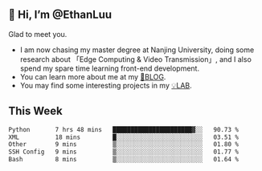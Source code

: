 ## 👋 Hi, I’m @EthanLuu

Glad to meet you.

- I am now chasing my master degree at Nanjing University, doing some research about 「Edge Computing & Video Transmission」, and I also spend my spare time learning front-end development.
- You can learn more about me at my [📝BLOG](https://blog.ethanloo.cn).
- You may find some interesting projects in my [💡LAB](https://lab.ethanloo.cn).

## This Week
<!--START_SECTION:waka-->

```txt
Python       7 hrs 48 mins   ██████████████████████▓░░   90.73 %
XML          18 mins         █░░░░░░░░░░░░░░░░░░░░░░░░   03.51 %
Other        9 mins          ▒░░░░░░░░░░░░░░░░░░░░░░░░   01.80 %
SSH Config   9 mins          ▒░░░░░░░░░░░░░░░░░░░░░░░░   01.77 %
Bash         8 mins          ▒░░░░░░░░░░░░░░░░░░░░░░░░   01.64 %
```

<!--END_SECTION:waka-->
